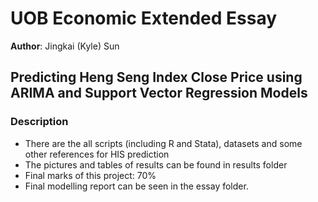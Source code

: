 # UOB Economic Extended Essay

__Author__: Jingkai (Kyle) Sun
## Predicting Heng Seng Index Close Price using ARIMA and Support Vector Regression Models

### Description

- There are the all scripts (including R and Stata), datasets and some other references for HIS prediction
- The pictures and tables of results can be found in results folder
- Final marks of this project: 70%
- Final modelling report can be seen in the essay folder.


